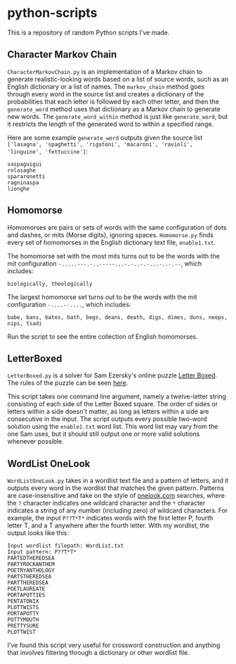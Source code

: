 # python-scripts

This is a repository of random Python scripts I've made.

## Character Markov Chain

`CharacterMarkovChain.py` is an implementation of a Markov chain to generate realistic-looking words based
on a list of source words, such as an English dictionary or a list of names. The `markov_chain` method goes through
every word in the source list and creates a dictionary of the probabilities that each letter is followed by each other
letter, and then the `generate_word` method uses that dictionary as a Markov chain to generate new words. The
`generate_word_within` method is just like `generate_word`, but it restricts the length of the generated word to
within a specified range.

Here are some example `generate_word` outputs given the source list `['lasagna', 'spaghetti', 'rigatoni', 'macaroni',
'ravioli', 'linguine', 'fettuccine']`:
```
saspaguigui
rolasaghe
spararonetti
ragninaspa
lionghe
```

## Homomorse

Homomorses are pairs or sets of words with the same configuration of dots and dashes, or mits (Morse digits), ignoring
spaces. `Homomorse.py` finds every set of homomorses in the English dictionary text file, `enable1.txt`.

The homomorse set with the most mits turns out to be the words with the mit configuration
`-.....---.-..-----...-.-..-.-...-..-.--`, which includes:

`biologically, theologically`

The largest homomorse set turns out to be the words with the mit configuration `-....--....`, which includes:

`babe, bans, bates, bath, begs, deans, death, digs, dimes, duns, neeps, nips, tsadi`

Run the script to see the entire collection of English homomorses.

## LetterBoxed

`LetterBoxed.py` is a solver for Sam Ezersky's online puzzle [Letter Boxed](https://www.nytimes.com/puzzles/letter-boxed).
The rules of the puzzle can be seen [here](https://i.imgur.com/41apwQx.png).

This script takes one command line argument,
namely a twelve-letter string consisting of each side of the Letter Boxed square. The order of sides or letters within a
side doesn't matter, as long as letters within a side are consecutive in the input. The script outputs every possible
two-word solution using the `enable1.txt` word list. This word list may vary from the one Sam uses, but it should still
output one or more valid solutions whenever possible.

## WordList OneLook

`WordListOneLook.py` takes in a wordlist text file and a pattern of letters, and it outputs every word in the wordlist
that matches the given pattern. Patterns are case-insensitive and take on the style of [onelook.com](onelook.com)
searches, where the `?` character indicates one wildcard character and the `*` character indicates a string of any
number (including zero) of wildcard characters. For example, the input `P??T*T*` indicates words with the first letter
P, fourth letter T, and a T anywhere after the fourth letter. With my wordlist, the output looks like this:
```
Input wordlist filepath: WordList.txt
Input pattern: P??T*T*
PARTEDTHEREDSEA
PARTYROCKANTHEM
POETRYANTHOLOGY
PARTSTHEREDSEA
PARTTHEREDSEA
POETLAUREATE
PORTAPOTTIES
PENTATONIX
PLOTTWISTS
PORTAPOTTY
POTTYMOUTH
PRETTYSURE
PLOTTWIST
```
I've found this script very useful for crossword construction and anything that involves filtering through a dictionary
or other wordlist file.

